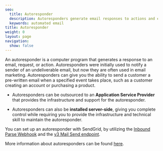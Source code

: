 ```yaml
---
seo:
  title: Autoresponder
  description: Autoresponders generate email responses to actions and events.
  keywords: automated email
title: Autoresponder
weight: 0
layout: page
navigation:
  show: false
---
```


An autoresponder is a computer program that generates a response to an email, request, or action. Autoresponders were initially used to notify a sender of an undeliverable email, but now they are often used in email marketing. Autoresponders can give you the ability to send a customer a pre-written email when a specified event takes place, such as a customer creating an account or purchasing a product.

- Autoresponders can be outsourced to an **Application Service Provider** that provides the infrastructure and support for the autoresponder.

- Autoresponders can also be **installed server-side**, giving you complete control while requiring you to provide the infrastructure and technical skill to maintain the autoresponder.

<call-out>

You can set up an autoresponder with SendGrid, by utilizing the [Inbound Parse Webhook]({{root_url}}/Classroom/Basics/Inbound_Parse_Webhook/setting_up_the_inbound_parse_webhook.html) and the [v3 Mail Send endpoint](https://sendgrid.com/docs/Web_API_v3/Mail/index.html).

</call-out>

More information about autoresponders can be found [here](https://en.wikipedia.org/wiki/Autoresponder).
